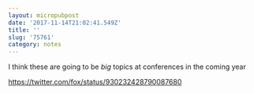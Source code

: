 ```yaml
---
layout: micropubpost
date: '2017-11-14T21:02:41.549Z'
title: ''
slug: '75761'
category: notes
---
```

I think these are going to be *big* topics at conferences in the coming year

https://twitter.com/fox/status/930232428790087680
